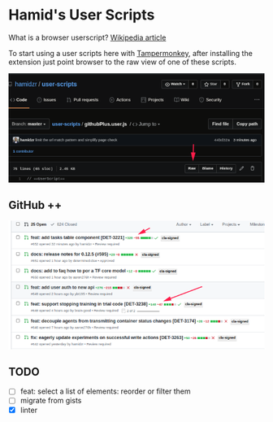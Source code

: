 # Hamid's User Scripts

What is a browser userscript? [Wikipedia article](https://en.wikipedia.org/wiki/Userscript)

To start using a user scripts here with [Tampermonkey](https://www.tampermonkey.net/),
after installing the extension just point browser to the raw view of one of these scripts.

![raw button](./screenshots/raw-btn.png)

## GitHub ++

![diff stats](./screenshots/added-diffs.png)

## TODO

- [ ] feat: select a list of elements: reorder or filter them
- [ ] migrate from gists
- [x] linter
